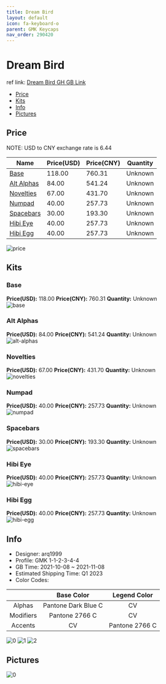 ```yaml
---
title: Dream Bird 
layout: default
icon: fa-keyboard-o
parent: GMK Keycaps
nav_order: 290420
---
```


# Dream Bird 

ref link: [Dream Bird GH GB Link](https://geekhack.org/index.php?topic=114898.0)

* [Price](#price)
* [Kits](#kits)
* [Info](#info)
* [Pictures](#pictures)

## Price

NOTE: USD to CNY exchange rate is 6.44

| Name          | Price(USD)   |  Price(CNY) | Quantity |
| ------------- | ------------ |  ---------- | -------- |
|[Base](#base)|118.00|760.31|Unknown|
|[Alt Alphas](#alt-alphas)|84.00|541.24|Unknown|
|[Novelties](#novelties)|67.00|431.70|Unknown|
|[Numpad](#numpad)|40.00|257.73|Unknown|
|[Spacebars](#spacebars)|30.00|193.30|Unknown|
|[Hibi Eye](#hibi-eye)|40.00|257.73|Unknown|
|[Hibi Egg](#hibi-egg)|40.00|257.73|Unknown|

<img src="{{ 'assets/images/gmk-keycaps/Dream-Bird/price.png' | relative_url }}" alt="price" class="image featured">

## Kits
### Base  
**Price(USD):** 118.00	**Price(CNY):** 760.31	**Quantity:** Unknown  
<img src="{{ 'assets/images/gmk-keycaps/Dream-Bird/kits_pics/base.png' | relative_url }}" alt="base" class="image featured">

### Alt Alphas  
**Price(USD):** 84.00	**Price(CNY):** 541.24	**Quantity:** Unknown  
<img src="{{ 'assets/images/gmk-keycaps/Dream-Bird/kits_pics/alt-alphas.png' | relative_url }}" alt="alt-alphas" class="image featured">

### Novelties  
**Price(USD):** 67.00	**Price(CNY):** 431.70	**Quantity:** Unknown  
<img src="{{ 'assets/images/gmk-keycaps/Dream-Bird/kits_pics/novelties.png' | relative_url }}" alt="novelties" class="image featured">

### Numpad  
**Price(USD):** 40.00	**Price(CNY):** 257.73	**Quantity:** Unknown  
<img src="{{ 'assets/images/gmk-keycaps/Dream-Bird/kits_pics/numpad.png' | relative_url }}" alt="numpad" class="image featured">

### Spacebars  
**Price(USD):** 30.00	**Price(CNY):** 193.30	**Quantity:** Unknown  
<img src="{{ 'assets/images/gmk-keycaps/Dream-Bird/kits_pics/spacebars.png' | relative_url }}" alt="spacebars" class="image featured">

### Hibi Eye  
**Price(USD):** 40.00	**Price(CNY):** 257.73	**Quantity:** Unknown  
<img src="{{ 'assets/images/gmk-keycaps/Dream-Bird/kits_pics/hibi-eye.png' | relative_url }}" alt="hibi-eye" class="image featured">

### Hibi Egg  
**Price(USD):** 40.00	**Price(CNY):** 257.73	**Quantity:** Unknown  
<img src="{{ 'assets/images/gmk-keycaps/Dream-Bird/kits_pics/hibi-egg.png' | relative_url }}" alt="hibi-egg" class="image featured">

## Info
* Designer: arq1999  
* Profile: GMK 1-1-2-3-4-4  
* GB Time: 2021-10-08 ~ 2021-11-08  
* Estimated Shipping Time: Q1 2023  
* Color Codes:  

| |Base Color     | Legend Color
| :-------------: | :-------------: | :------------:
|Alphas|Pantone Dark Blue C|CV
|Modifiers|Pantone 2766 C|CV
|Accents|CV|Pantone 2766 C

<img src="{{ 'assets/images/gmk-keycaps/Dream-Bird/0.jpg' | relative_url }}" alt="0" class="image featured">
<img src="{{ 'assets/images/gmk-keycaps/Dream-Bird/1.jpg' | relative_url }}" alt="1" class="image featured">
<img src="{{ 'assets/images/gmk-keycaps/Dream-Bird/2.jpg' | relative_url }}" alt="2" class="image featured">

## Pictures  
<img src="{{ 'assets/images/gmk-keycaps/Dream-Bird/rendering_pics/0.png' | relative_url }}" alt="0" class="image featured">

